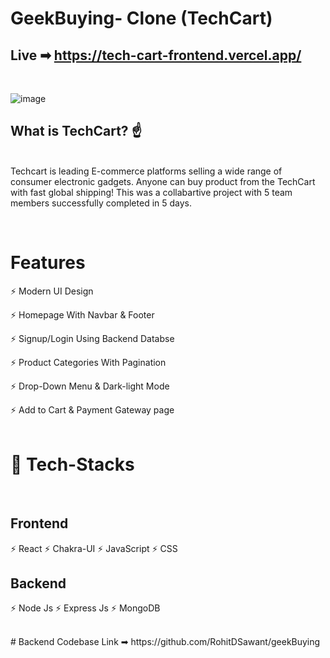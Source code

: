 
# GeekBuying- Clone (TechCart)

## Live  ➡  https://tech-cart-frontend.vercel.app/

</br>

![image](https://user-images.githubusercontent.com/91751062/202104887-c495ea37-1176-4847-8f86-21077cddc6bf.png) 
</br>

## What is TechCart? ☝️ 

</br> Techcart is leading E-commerce platforms selling a wide range of consumer electronic gadgets. Anyone can buy product from the TechCart with fast global shipping! This was a collabartive project with 5 team members successfully completed in 5 days. 

</br> 


# Features 

⚡️ Modern UI Design 
</br> 

⚡️ Homepage With Navbar & Footer 
</br> 

⚡️ Signup/Login Using Backend Databse 
</br> 

⚡️ Product Categories With Pagination 
</br> 

⚡️ Drop-Down Menu & Dark-light Mode 
</br> 

⚡️ Add to Cart & Payment Gateway page 
</br> 
</br>

# 🎯 Tech-Stacks 
</br>

<h2>Frontend</h2> 

⚡️ React 
⚡️ Chakra-UI
⚡️ JavaScript 
⚡️ CSS

<h2>Backend</h2> 

⚡️ Node Js 
⚡️ Express Js
⚡️ MongoDB 

</br>
# Backend Codebase Link
➡  https://github.com/RohitDSawant/geekBuying
